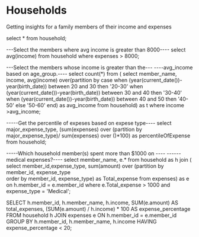 # Households
Getting insights for a family members of their income and expenses

select * from household;

---Select the members where avg income is greater than 8000----
select avg(income) from household
where expenses > 8000;


---Select the members whose income is greater than the---
----avg_income based on age_group.----
select count(*) from (
select member_name, income, avg(income) over(partition by 
		case 
		when (year(current_date())-year(birth_date)) between 20 		and 30 then '20-30'
		when (year(current_date())-year(birth_date)) between 30 		and 40 then '30-40'
		when (year(current_date())-year(birth_date)) between 40 		and 50 then '40-50'
		else '50-60'
		end) as avg_income
 from household) as t 
 where income >avg_income;

 
 -----Get the percentile of expeses based on expese type----
 select major_expense_type,
 (sum(expenses) over (partition by major_expense_type)/
  sum(expenses) over ()*100) as percentileOfExpense 
 from household;


 -----Which household member(s) spent more than $1000 on ----
 ------medical expenses?----
select member_name, e.* from household as h 
join (
select member_id,expense_type, sum(amount) over (partition by member_id, expense_type	 
 order by member_id, expense_type) as Total_expense
 from expenses) as e 
 on h.member_id = e.member_id 
 where e.Total_expense > 1000 and expense_type = 'Medical';
 
 
 
 
 SELECT h.member_id, h.member_name, h.income, SUM(e.amount) AS total_expenses,
       (SUM(e.amount) / h.income) * 100 AS expense_percentage
FROM household h
JOIN expenses e ON h.member_id = e.member_id
GROUP BY h.member_id, h.member_name, h.income
HAVING expense_percentage < 20;

